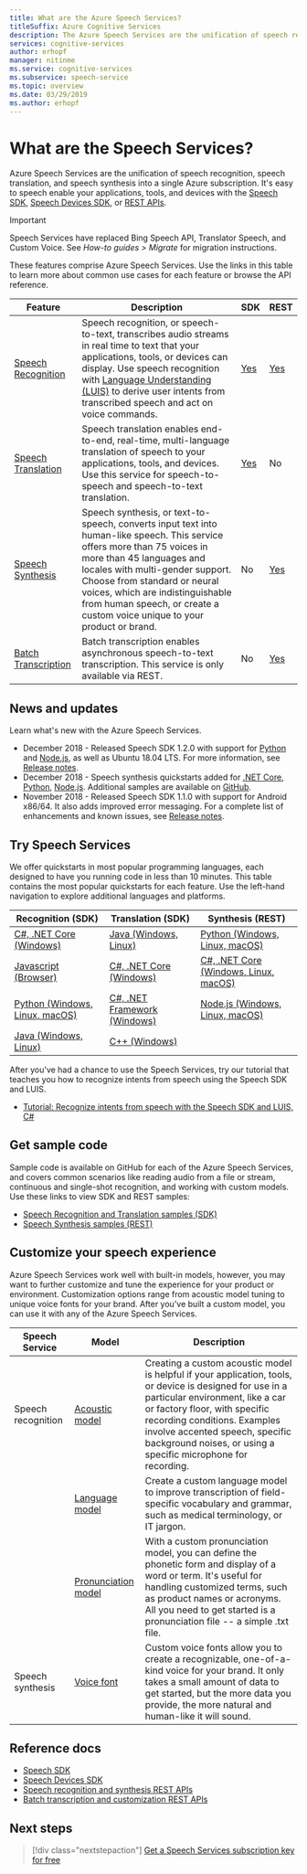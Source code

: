 ```yaml
---
title: What are the Azure Speech Services?
titleSuffix: Azure Cognitive Services
description: The Azure Speech Services are the unification of speech recognition, speech translation, and speech synthesis into a single Azure subscription. It's easy to add speech your applications, tools, and devices with the Speech SDK, Speech Devices SDK, or REST APIs. Add speech functionality to an existing chat bot, convert text-to-speech in a translation application, or transcribe large volumes of call center data.
services: cognitive-services
author: erhopf
manager: nitinme
ms.service: cognitive-services
ms.subservice: speech-service
ms.topic: overview
ms.date: 03/29/2019
ms.author: erhopf
---
```


# What are the Speech Services?

Azure Speech Services are the unification of speech recognition, speech translation, and speech synthesis into a single Azure subscription. It's easy to speech enable your applications, tools, and devices with the [Speech SDK](speech-sdk-reference.md), [Speech Devices SDK](speech-devices-sdk-qsg.md), or [REST APIs](rest-apis.md).

> [!IMPORTANT]
> Speech Services have replaced Bing Speech API, Translator Speech, and Custom Voice. See *How-to guides > Migrate* for migration instructions.

These features comprise Azure Speech Services. Use the links in this table to learn more about common use cases for each feature or browse the API reference.

| Feature | Description | SDK | REST |
|---------|-------------|-----|------|
| [Speech Recognition](https://docs.microsoft.com/azure/cognitive-services/speech-service/speech-to-text) | Speech recognition, or speech-to-text, transcribes audio streams in real time to text that your applications, tools, or devices can display. Use speech recognition with [Language Understanding (LUIS)](https://docs.microsoft.com/azure/cognitive-services/luis/) to derive user intents from transcribed speech and act on voice commands. | [Yes](https://docs.microsoft.com/azure/cognitive-services/speech-service/speech-sdk-reference) | [Yes](https://docs.microsoft.com/azure/cognitive-services/speech-service/rest-apis) |
| [Speech Translation](https://docs.microsoft.com/azure/cognitive-services/speech-service/speech-translation) | Speech translation enables end-to-end, real-time, multi-language translation of speech to your applications, tools, and devices. Use this service for speech-to-speech and speech-to-text translation. | [Yes](https://docs.microsoft.com/azure/cognitive-services/speech-service/speech-sdk-reference) | No |
| [Speech Synthesis](https://docs.microsoft.com/azure/cognitive-services/speech-service/text-to-speech) | Speech synthesis, or text-to-speech, converts input text into human-like speech. This service offers more than 75 voices in more than 45 languages and locales with multi-gender support. Choose from standard or neural voices, which are indistinguishable from human speech, or create a custom voice unique to your product or brand. | No | [Yes](https://docs.microsoft.com/azure/cognitive-services/speech-service/rest-apis) |
| [Batch Transcription](https://docs.microsoft.com/azure/cognitive-services/speech-service/batch-transcription) | Batch transcription enables asynchronous speech-to-text transcription. This service is only available via REST. | No | [Yes](https://westus.cris.ai/swagger/ui/index) |

## News and updates

Learn what's new with the Azure Speech Services.

* December 2018 - Released Speech SDK 1.2.0 with support for [Python](quickstart-python.md) and [Node.js](quickstart-js-node.md), as well as Ubuntu 18.04 LTS. For more information, see [Release notes](releasenotes.md).
* December 2018 - Speech synthesis quickstarts added for [.NET Core](quickstart-dotnet-text-to-speech.md), [Python](quickstart-python-text-to-speech.md), [Node.js](quickstart-nodejs-text-to-speech.md). Additional samples are available on [GitHub](https://github.com/Azure-Samples/Cognitive-Speech-TTS/tree/master/Samples-Http).
* November 2018 - Released Speech SDK 1.1.0 with support for Android x86/64. It also adds improved error messaging. For a complete list of enhancements and known issues, see [Release notes](https://docs.microsoft.com/azure/cognitive-services/speech-service/releasenotes#speech-sdk-110).

## Try Speech Services

We offer quickstarts in most popular programming languages, each designed to have you running code in less than 10 minutes. This table contains the most popular quickstarts for each feature. Use the left-hand navigation to explore additional languages and platforms.

| Recognition (SDK) | Translation (SDK) | Synthesis (REST) |
|-------------------|-------------------|------------------|
| [C#, .NET Core (Windows)](quickstart-csharp-dotnet-windows.md) | [Java (Windows, Linux)](quickstart-translate-speech-java-jre.md) | [Python (Windows, Linux, macOS)](quickstart-python-text-to-speech.md) |
| [Javascript (Browser)](quickstart-js-browser.md) | [C#, .NET Core (Windows)](quickstart-translate-speech-dotnetcore-windows.md) | [C#, .NET Core (Windows, Linux, macOS)](quickstart-dotnet-text-to-speech.md) |
| [Python (Windows, Linux, macOS)](quickstart-python.md) | [C#, .NET Framework (Windows)](quickstart-translate-speech-dotnetframework-windows.md) | [Node.js (Windows, Linux, macOS)](quickstart-nodejs-text-to-speech.md) |
| [Java (Windows, Linux)](quickstart-java-jre.md) | [C++ (Windows)](quickstart-translate-speech-cpp-windows.md) | |

After you've had a chance to use the Speech Services, try our tutorial that teaches you how to recognize intents from speech using the Speech SDK and LUIS.

* [Tutorial: Recognize intents from speech with the Speech SDK and LUIS, C#](how-to-recognize-intents-from-speech-csharp.md)

## Get sample code

Sample code is available on GitHub for each of the Azure Speech Services, and covers common scenarios like reading audio from a file or stream, continuous and single-shot recognition, and working with custom models. Use these links to view SDK and REST samples:

* [Speech Recognition and Translation samples (SDK)](https://github.com/Azure-Samples/cognitive-services-speech-sdk)
* [Speech Synthesis samples (REST)](https://github.com/Azure-Samples/Cognitive-Speech-TTS)

## Customize your speech experience

Azure Speech Services work well with built-in models, however, you may want to further customize and tune the experience for your product or environment. Customization options range from acoustic model tuning to unique voice fonts for your brand. After you've built a custom model, you can use it with any of the Azure Speech Services.

| Speech Service | Model | Description |
|----------------|-------|-------------|
| Speech recognition | [Acoustic model](how-to-customize-acoustic-models.md) | Creating a custom acoustic model is helpful if your application, tools, or device is designed for use in a particular environment, like a car or factory floor, with specific recording conditions. Examples involve accented speech, specific background noises, or using a specific microphone for recording. |
| | [Language model](how-to-customize-language-model.md) | Create a custom language model to improve transcription of field-specific vocabulary and grammar, such as medical terminology, or IT jargon. |
| | [Pronunciation model](how-to-customize-pronunciation.md) | With a custom pronunciation model, you can define the phonetic form and display of a word or term. It's useful for handling customized terms, such as product names or acronyms. All you need to get started is a pronunciation file -- a simple .txt file. |
| Speech synthesis | [Voice font](how-to-customize-voice-font.md) | Custom voice fonts allow you to create a recognizable, one-of-a-kind voice for your brand. It only takes a small amount of data to get started, but the more data you provide, the more natural and human-like it will sound. |

## Reference docs

* [Speech SDK](speech-sdk-reference.md)
* [Speech Devices SDK](speech-devices-sdk.md)
* [Speech recognition and synthesis REST APIs](rest-apis.md)
* [Batch transcription and customization REST APIs](https://westus.cris.ai/swagger/ui/index)

## Next steps

> [!div class="nextstepaction"]
> [Get a Speech Services subscription key for free](get-started.md)
